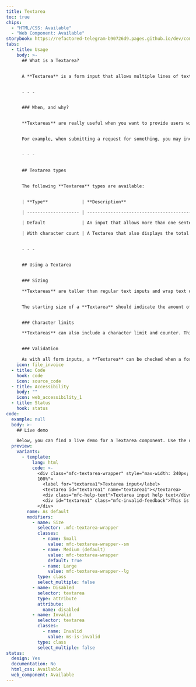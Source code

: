 ```yaml
---
title: Textarea
toc: true
chips:
  - "HTML/CSS: Available"
  - "Web Component: Available"
storybook: https://refactored-telegram-b90726d9.pages.github.io/dev/components/?path=/docs/forms-textarea-introduction
tabs:
  - title: Usage
    body: >-
      ## What is a Textarea?


      A **Textarea** is a form input that allows multiple lines of text to be entered. They differ from a [**Rich Text Editor**](/forms/rich-text-editor) in that they do not allow the user to format the text in any way.


      - - -


      ### When, and why?


      **Textareas** are really useful when you want to provide users with a way of submitting or recording some text. Usually, you would use them when the expected amount of content is more than a single line of text.


      For example, when submitting a request for something, you may include a **Textarea** field that is labelled "Reason" to give the user the option to give a reason for the request.


      - - -


      ## Textarea types


      The following **Textarea** types are available:


      | **Type**             | **Description**                                                                                          | **Behaviour** |

      | -------------------- | -------------------------------------------------------------------------------------------------------- | ------------- |

      | Default              | An input that allows more than one sentence to be entered                                                |               |

      | With character count | A Textarea that also displays the total number of characters permitted and how many there are remaining |               |


      - - -


      ## Using a Textarea


      ### Sizing

      **Textareas** are taller than regular text inputs and wrap text onto new lines automatically as a user types. They have a fixed height and scroll vertically when the text exceeds the bottom of the given area. However, they can also be manually resized to create a bigger space for content, if a user needs it.


      The starting size of a **Textarea** should indicate the amount of content that is expected, and roughly equate to the size required for the maximum of a character limit if you have included one.


      ### Character limits

      **Textareas** can also include a character limit and counter. This lets users know how long their entry can be before they start typing. Once the character limit has been reached, the user will no longer be able to input any more text.


      ### Validation

      As with all form inputs, a **Textarea** can be checked when a form is submitted to make sure its contents are valid or, if it is flagged as a mandatory field, that it's completed before continuing. For more information, please refer to [**Form Validation**](/components/validation).
    icon: file_invoice
  - title: Code
    hook: code
    icon: source_code
  - title: Accessibility
    body: ""
    icon: web_accessibility_1
  - title: Status
    hook: status
code:
  example: null
  body: >-
    ## Live demo

    Below, you can find a live demo for a Textarea component. Use the drop-down menus and radio buttons to view the different Textarea Types and Variants.
  preview:
    variants:
      - template:
          lang: html
          code: >-
            <div class="mfc-textarea-wrapper" style="max-width: 240px; width:
            100%">
              <label for="textarea1">Textarea input</label>
              <textarea id="textarea1" name="textarea1"></textarea>
              <div class="mfc-help-text">Textarea input help text</div>
              <div id="textarea1" class="mfc-invalid-feedback">This is some invalid text</div>
            </div>
        name: As default
        modifiers:
          - name: Size
            selector: .mfc-textarea-wrapper
            classes:
              - name: Small
                value: mfc-textarea-wrapper--sm
              - name: Medium (default)
                value: mfc-textarea-wrapper
                default: true
              - name: Large
                value: mfc-textarea-wrapper--lg
            type: class
            select_multiple: false
          - name: Disabled
            selector: textarea
            type: attribute
            attribute:
              name: disabled
          - name: Invalid
            selector: textarea
            classes:
              - name: Invalid
                value: ms-is-invalid
            type: class
            select_multiple: false
status:
  design: Yes
  documentation: No
  html_css: Available
  web_component: Available
---
```

